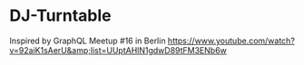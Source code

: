 # DJ-Turntable
Inspired by GraphQL Meetup #16 in Berlin https://www.youtube.com/watch?v=92aiK1sAerU&amp;list=UUptAHlN1gdwD89tFM3ENb6w
